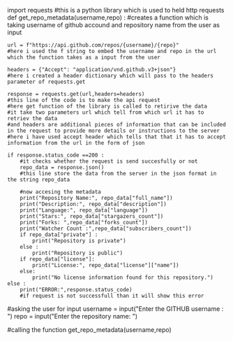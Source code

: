 import requests #this is a python library which is used to held http requests
def get_repo_metadata(username,repo) : 
    #creates a function which is taking username of github accound and repository name from the user as input

    url = f"https://api.github.com/repos/{username}/{repo}"
    #here i used the f string to embed the username and repo in the url which the function takes as a input from the user

    headers = {"Accept": "application/vnd.github.v3+json"}
    #here i created a header dictionary which will pass to the headers parameter of requests.get

    response = requests.get(url,headers=headers)
    #this line of the code is to make the api request
    #here get function of the library is called to retirive the data 
    #it take two parameters url which tell from which url it has to retriev the data 
    #and headers are additional pieces of information that can be included in the request to provide more details or instructions to the server
    #here i have used accept header which tells that that it has to accept information from the url in the form of json

    if response.status_code ==200 :
        #it checks whether the request is send succesfully or not 
        repo_data = response.json()
        #this line store the data from the server in the json format in the string repo_data

        #now accesing the metadata
        print("Repository Name:", repo_data["full_name"])
        print("Description:", repo_data["description"])
        print("Language:", repo_data["language"])
        print("Stars:", repo_data["stargazers_count"])
        print("Forks: ",repo_data["forks_count"])
        print("Watcher Count :",repo_data["subscribers_count"])
        if repo_data["private"] :
            print("Repository is private")
        else :
            print("Repository is public")
        if repo_data["license"]:
            print("License:", repo_data["license"]["name"])
        else:
            print("No license information found for this repository.")
    else :
        print("ERROR:",response.status_code)
        #if request is not successfull than it will show this error

#asking the user for input
username = input("Enter the GITHUB username : ")
repo = input("Enter the repository name: ")

#calling the function
get_repo_metadata(username,repo)


